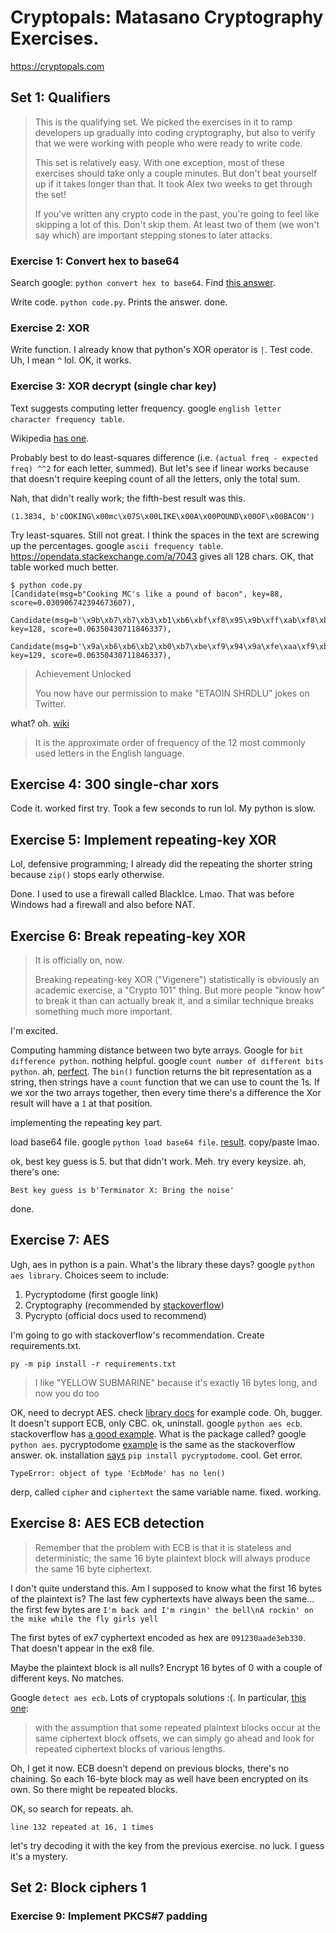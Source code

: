 # Cryptopals: Matasano Cryptography Exercises.

https://cryptopals.com

## Set 1: Qualifiers

> This is the qualifying set. We picked the exercises in it to ramp developers up gradually into coding cryptography, but also to verify that we were working with people who were ready to write code.
>
> This set is relatively easy. With one exception, most of these exercises should take only a couple minutes. But don't beat yourself up if it takes longer than that. It took Alex two weeks to get through the set!
>
> If you've written any crypto code in the past, you're going to feel like skipping a lot of this. Don't skip them. At least two of them (we won't say which) are important stepping stones to later attacks.

### Exercise 1: Convert hex to base64

Search google: `python convert hex to base64`. Find [this answer](https://stackoverflow.com/a/42230475/412529).

Write code. `python code.py`. Prints the answer. done.

### Exercise 2: XOR

Write function. I already know that python's XOR operator is `|`. Test code. Uh, I mean `^` lol. OK, it works.

### Exercise 3: XOR decrypt (single char key)

Text suggests computing letter frequency. google `english letter character frequency table`.

Wikipedia [has one](https://en.wikipedia.org/wiki/Letter_frequency).

Probably best to do least-squares difference (i.e. `(actual freq - expected freq) ^^2` for each letter, summed). But let's see if linear works because that doesn't require keeping count of all the letters, only the total sum.

Nah, that didn't really work; the fifth-best result was this.

```
(1.3834, b'cOOKING\x00mc\x07S\x00LIKE\x00A\x00POUND\x00OF\x00BACON')
```

Try least-squares. Still not great. I think the spaces in the text are screwing up the percentages. google `ascii frequency table`. https://opendata.stackexchange.com/a/7043 gives all 128 chars. OK, that table worked much better.

```
$ python code.py
[Candidate(msg=b"Cooking MC's like a pound of bacon", key=88, score=0.030906742394673607),
 Candidate(msg=b'\x9b\xb7\xb7\xb3\xb1\xb6\xbf\xf8\x95\x9b\xff\xab\xf8\xb4\xb1\xb3\xbd\xf8\xb9\xf8\xa8\xb7\xad\xb6\xbc\xf8\xb7\xbe\xf8\xba\xb9\xbb\xb7\xb6', key=128, score=0.06350430711846337),
 Candidate(msg=b'\x9a\xb6\xb6\xb2\xb0\xb7\xbe\xf9\x94\x9a\xfe\xaa\xf9\xb5\xb0\xb2\xbc\xf9\xb8\xf9\xa9\xb6\xac\xb7\xbd\xf9\xb6\xbf\xf9\xbb\xb8\xba\xb6\xb7', key=129, score=0.06350430711846337),
```

> Achievement Unlocked
>
> You now have our permission to make "ETAOIN SHRDLU" jokes on Twitter.

what? oh. [wiki](https://en.wikipedia.org/wiki/Etaoin_shrdlu)

> It is the approximate order of frequency of the 12 most commonly used letters in the English language.

## Exercise 4: 300 single-char xors

Code it. worked first try. Took a few seconds to run lol. My python is slow.

## Exercise 5: Implement repeating-key XOR

Lol, defensive programming; I already did the repeating the shorter string because `zip()` stops early otherwise.

Done. I used to use a firewall called BlackIce. Lmao. That was before Windows had a firewall and also before NAT.

## Exercise 6: Break repeating-key XOR

> It is officially on, now.
>
> Breaking repeating-key XOR ("Vigenere") statistically is obviously an academic exercise, a "Crypto 101" thing. But more people "know how" to break it than can actually break it, and a similar technique breaks something much more important.

I'm excited.

Computing hamming distance between two byte arrays. Google for `bit difference python`. nothing helpful. google `count number of different bits python`. ah, [perfect](https://stackoverflow.com/questions/9829578/fast-way-of-counting-non-zero-bits-in-positive-integer). The `bin()` function returns the bit representation as a string, then strings have a `count` function that we can use to count the 1s. If we xor the two arrays together, then every time there's a difference the Xor result will have a `1` at that position.

implementing the repeating key part.

load base64 file. google `python load base64 file`. [result](https://www.kite.com/python/examples/3422/base64-decode-a-%60base64%60-file). copy/paste lmao.

ok, best key guess is 5. but that didn't work. Meh. try every keysize. ah, there's one:

    Best key guess is b'Terminator X: Bring the noise'

done.

## Exercise 7: AES

Ugh, aes in python is a pain. What's the library these days? google `python aes library`. Choices seem to include:
1. Pycryptodome (first google link)
2. Cryptography (recommended by [stackoverflow](https://stackoverflow.com/questions/25261647/python-aes-encryption-without-extra-module))
3. Pycrypto (official docs used to recommend)

I'm going to go with stackoverflow's recommendation. Create requirements.txt.

    py -m pip install -r requirements.txt

> I like "YELLOW SUBMARINE" because it's exactly 16 bytes long, and now you do too

OK, need to decrypt AES. check [library docs](https://cryptography.io/en/latest/) for example code. Oh, bugger. It doesn't support ECB, only CBC. ok, uninstall. google `python aes ecb`. stackoverflow has [a good example](https://stackoverflow.com/questions/67265485/python-aes-ecb-mode-with-crypto). What is the package called? google `python aes`. pycryptodome [example](https://pycryptodome.readthedocs.io/en/latest/src/cipher/aes.html) is the same as the stackoverflow answer. ok. installation [says](https://pycryptodome.readthedocs.io/en/latest/src/installation.html) `pip install pycryptodome`. cool. Get error.

    TypeError: object of type 'EcbMode' has no len()

derp, called `cipher` and `ciphertext` the same variable name. fixed. working.

## Exercise 8: AES ECB detection

> Remember that the problem with ECB is that it is stateless and deterministic; the same 16 byte plaintext block will always produce the same 16 byte ciphertext.

I don't quite understand this. Am I supposed to know what the first 16 bytes of the plaintext is? The last few cyphertexts have always been the same... the first few bytes are `I'm back and I'm ringin' the bell\nA rockin' on the mike while the fly girls yell`

The first bytes of ex7 cyphertext encoded as hex are `091230aade3eb330`. That doesn't appear in the ex8 file.

Maybe the plaintext block is all nulls? Encrypt 16 bytes of 0 with a couple of different keys. No matches.

Google `detect aes ecb`. Lots of cryptopals solutions :(. In particular, [this one](https://stackoverflow.com/a/20723807/412529):

> with the assumption that some repeated plaintext blocks occur at the same ciphertext block offsets, we can simply go ahead and look for repeated ciphertext blocks of various lengths. 

Oh, I get it now. ECB doesn't depend on previous blocks, there's no chaining. So each 16-byte block may as well have been encrypted on its own. So there might be repeated blocks. 

OK, so search for repeats. ah.

    line 132 repeated at 16, 1 times

let's try decoding it with the key from the previous exercise. no luck. I guess it's a mystery.

## Set 2: Block ciphers 1

### Exercise 9: Implement PKCS#7 padding

